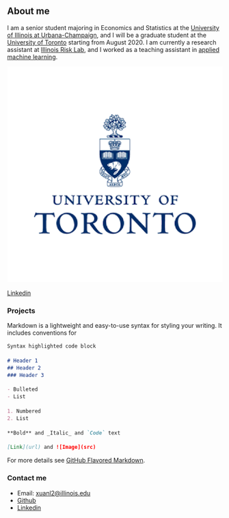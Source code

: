 ## About me

I am a senior student majoring in Economics and Statistics at the [University of Illinois at Urbana-Champaign](https://illinois.edu/), and I will be a graduate student at the [University of Toronto](https://www.utoronto.ca/) starting from August 2020. I am currently a research assistant at [Illinois Risk Lab](https://irisklabuiuc.wixsite.com/actsi), and I worked as a teaching assistant in [applied machine learning](https://econml.web.illinois.edu/). 

![](uoft.png)

[Linkedin](https://www.linkedin.com/in/xuan-lin-4a7a1315a/)

### Projects

Markdown is a lightweight and easy-to-use syntax for styling your writing. It includes conventions for

```markdown
Syntax highlighted code block

# Header 1
## Header 2
### Header 3

- Bulleted
- List

1. Numbered
2. List

**Bold** and _Italic_ and `Code` text

[Link](url) and ![Image](src)
```

For more details see [GitHub Flavored Markdown](https://guides.github.com/features/mastering-markdown/).

### Contact me

- Email: xuanl2@illinois.edu
- [Github](https://github.com/Xuan-Lin)
- [Linkedin](https://www.linkedin.com/in/xuan-lin-4a7a1315a/)
